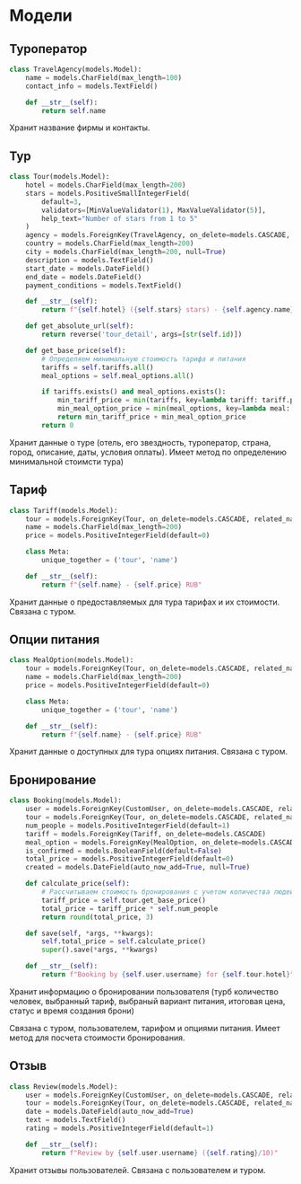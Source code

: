 # Модели

## Туроператор

```python
class TravelAgency(models.Model):
    name = models.CharField(max_length=100)
    contact_info = models.TextField()

    def __str__(self):
        return self.name
```

Хранит название фирмы и контакты.

## Тур

```python
class Tour(models.Model):
    hotel = models.CharField(max_length=200)
    stars = models.PositiveSmallIntegerField(
        default=3,
        validators=[MinValueValidator(1), MaxValueValidator(5)],
        help_text="Number of stars from 1 to 5"
    )
    agency = models.ForeignKey(TravelAgency, on_delete=models.CASCADE, related_name="tours")
    country = models.CharField(max_length=200)
    city = models.CharField(max_length=200, null=True)
    description = models.TextField()
    start_date = models.DateField()
    end_date = models.DateField()
    payment_conditions = models.TextField()

    def __str__(self):
        return f"{self.hotel} ({self.stars} stars) - {self.agency.name}"

    def get_absolute_url(self):
        return reverse('tour_detail', args=[str(self.id)])

    def get_base_price(self):
        # Определяем минимальную стоимость тарифа и питания
        tariffs = self.tariffs.all()
        meal_options = self.meal_options.all()

        if tariffs.exists() and meal_options.exists():
            min_tariff_price = min(tariffs, key=lambda tariff: tariff.price).price
            min_meal_option_price = min(meal_options, key=lambda meal: meal.price).price
            return min_tariff_price + min_meal_option_price
        return 0
```

Хранит данные о туре (отель, его звездность, туроператор, страна, город, описание, даты, условия оплаты). Имеет метод по определению минимальной стоимсти тура)

## Тариф

```python
class Tariff(models.Model):
    tour = models.ForeignKey(Tour, on_delete=models.CASCADE, related_name="tariffs")
    name = models.CharField(max_length=200)
    price = models.PositiveIntegerField(default=0)

    class Meta:
        unique_together = ('tour', 'name')

    def __str__(self):
        return f"{self.name} - {self.price} RUB"
```

Хранит данные о предоставляемых для тура тарифах и их стоимости. Связана с туром.

## Опции питания

```python
class MealOption(models.Model):
    tour = models.ForeignKey(Tour, on_delete=models.CASCADE, related_name="meal_options")
    name = models.CharField(max_length=200)
    price = models.PositiveIntegerField(default=0)

    class Meta:
        unique_together = ('tour', 'name')

    def __str__(self):
        return f"{self.name} - {self.price} RUB"
```

Хранит данные о доступных для тура опциях питания. Связана с туром.

## Бронирование

```python
class Booking(models.Model):
    user = models.ForeignKey(CustomUser, on_delete=models.CASCADE, related_name="bookings")
    tour = models.ForeignKey(Tour, on_delete=models.CASCADE, related_name="bookings")
    num_people = models.PositiveIntegerField(default=1)
    tariff = models.ForeignKey(Tariff, on_delete=models.CASCADE)
    meal_option = models.ForeignKey(MealOption, on_delete=models.CASCADE)
    is_confirmed = models.BooleanField(default=False)
    total_price = models.PositiveIntegerField(default=0)
    created = models.DateField(auto_now_add=True, null=True)

    def calculate_price(self):
        # Рассчитываем стоимость бронирования с учетом количества людей
        tariff_price = self.tour.get_base_price()
        total_price = tariff_price * self.num_people
        return round(total_price, 3)

    def save(self, *args, **kwargs):
        self.total_price = self.calculate_price()
        super().save(*args, **kwargs)

    def __str__(self):
        return f"Booking by {self.user.username} for {self.tour.hotel}"
```

Хранит информацию о бронировании пользователя (турб количество человек, выбранный тариф, выбраный вариант питания, итоговая цена, статус и время создания брони)

Связана с туром, пользователем, тарифом и опциями питания. Имеет метод для посчета стоимости бронирования.

## Отзыв

```python
class Review(models.Model):
    user = models.ForeignKey(CustomUser, on_delete=models.CASCADE, related_name="reviews")
    tour = models.ForeignKey(Tour, on_delete=models.CASCADE, related_name="reviews")
    date = models.DateField(auto_now_add=True)
    text = models.TextField()
    rating = models.PositiveIntegerField(default=1)

    def __str__(self):
        return f"Review by {self.user.username} ({self.rating}/10)"
```

Хранит отзывы пользователей. Связана с пользователем и туром.